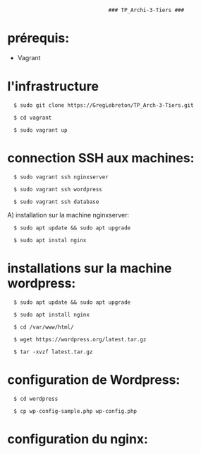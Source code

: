                                     ### TP_Archi-3-Tiers ###
 
 
 
# prérequis:

  - Vagrant
                                          
# l'infrastructure

      $ sudo git clone https://GregLebreton/TP_Arch-3-Tiers.git

      $ cd vagrant 

      $ sudo vagrant up
    
# connection SSH aux machines:

      $ sudo vagrant ssh nginxserver

      $ sudo vagrant ssh wordpress

      $ sudo vagrant ssh database
      
A) installation sur la machine nginxserver:

      $ sudo apt update && sudo apt upgrade
      
      $ sudo apt instal nginx
      
# installations sur la machine wordpress:

      $ sudo apt update && sudo apt upgrade
      
      $ sudo apt install nginx
      
      $ cd /var/www/html/

      $ wget https://wordpress.org/latest.tar.gz

      $ tar -xvzf latest.tar.gz
      
 # configuration de Wordpress:
 
      $ cd wordpress

      $ cp wp-config-sample.php wp-config.php
      
 # configuration du nginx:
    
